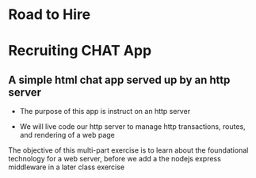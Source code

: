 # Road to Hire
# Recruiting CHAT App

## A simple html chat app served up by an http server

* The purpose of this app is instruct on an http server

* We will live code our http server to manage http transactions, routes, and rendering of a web page

The objective of this multi-part exercise is to learn about the foundational technology for a web server, before we add a the nodejs express middleware in a later class exercise
